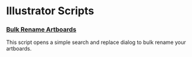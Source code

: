 # Illustrator Scripts

### [Bulk Rename Artboards](ExportArtboards.jsx)
This script opens a simple search and replace dialog to bulk rename your artboards.

